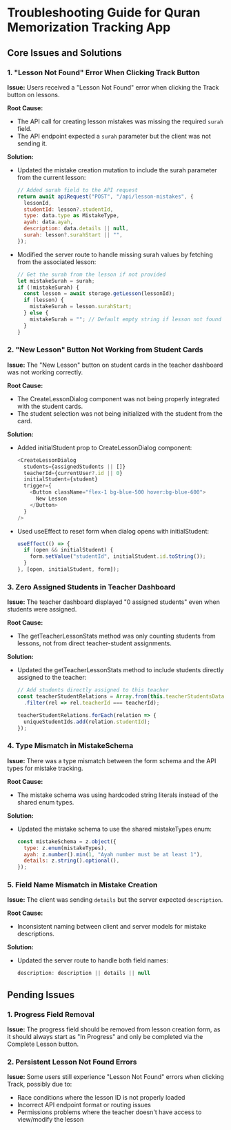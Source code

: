 # Troubleshooting Guide for Quran Memorization Tracking App

## Core Issues and Solutions

### 1. "Lesson Not Found" Error When Clicking Track Button

**Issue:** Users received a "Lesson Not Found" error when clicking the Track button on lessons.

**Root Cause:** 
- The API call for creating lesson mistakes was missing the required `surah` field.
- The API endpoint expected a `surah` parameter but the client was not sending it.

**Solution:**
- Updated the mistake creation mutation to include the surah parameter from the current lesson:
  ```javascript
  // Added surah field to the API request
  return await apiRequest("POST", "/api/lesson-mistakes", {
    lessonId,
    studentId: lesson?.studentId,
    type: data.type as MistakeType,
    ayah: data.ayah,
    description: data.details || null,
    surah: lesson?.surahStart || "",
  });
  ```
- Modified the server route to handle missing surah values by fetching from the associated lesson:
  ```javascript
  // Get the surah from the lesson if not provided
  let mistakeSurah = surah;
  if (!mistakeSurah) {
    const lesson = await storage.getLesson(lessonId);
    if (lesson) {
      mistakeSurah = lesson.surahStart;
    } else {
      mistakeSurah = ""; // Default empty string if lesson not found
    }
  }
  ```

### 2. "New Lesson" Button Not Working from Student Cards

**Issue:** The "New Lesson" button on student cards in the teacher dashboard was not working correctly.

**Root Cause:**
- The CreateLessonDialog component was not being properly integrated with the student cards.
- The student selection was not being initialized with the student from the card.

**Solution:**
- Added initialStudent prop to CreateLessonDialog component:
  ```javascript
  <CreateLessonDialog
    students={assignedStudents || []}
    teacherId={currentUser?.id || 0}
    initialStudent={student}
    trigger={
      <Button className="flex-1 bg-blue-500 hover:bg-blue-600">
        New Lesson
      </Button>
    }
  />
  ```
- Used useEffect to reset form when dialog opens with initialStudent:
  ```javascript
  useEffect(() => {
    if (open && initialStudent) {
      form.setValue("studentId", initialStudent.id.toString());
    }
  }, [open, initialStudent, form]);
  ```

### 3. Zero Assigned Students in Teacher Dashboard

**Issue:** The teacher dashboard displayed "0 assigned students" even when students were assigned.

**Root Cause:**
- The getTeacherLessonStats method was only counting students from lessons, not from direct teacher-student assignments.

**Solution:**
- Updated the getTeacherLessonStats method to include students directly assigned to the teacher:
  ```javascript
  // Add students directly assigned to this teacher
  const teacherStudentRelations = Array.from(this.teacherStudentsData.values())
    .filter(rel => rel.teacherId === teacherId);
  
  teacherStudentRelations.forEach(relation => {
    uniqueStudentIds.add(relation.studentId);
  });
  ```

### 4. Type Mismatch in MistakeSchema

**Issue:** There was a type mismatch between the form schema and the API types for mistake tracking.

**Root Cause:**
- The mistake schema was using hardcoded string literals instead of the shared enum types.

**Solution:**
- Updated the mistake schema to use the shared mistakeTypes enum:
  ```javascript
  const mistakeSchema = z.object({
    type: z.enum(mistakeTypes),
    ayah: z.number().min(1, "Ayah number must be at least 1"),
    details: z.string().optional(),
  });
  ```

### 5. Field Name Mismatch in Mistake Creation

**Issue:** The client was sending `details` but the server expected `description`.

**Root Cause:**
- Inconsistent naming between client and server models for mistake descriptions.

**Solution:**
- Updated the server route to handle both field names:
  ```javascript
  description: description || details || null
  ```

## Pending Issues

### 1. Progress Field Removal

**Issue:** The progress field should be removed from lesson creation form, as it should always start as "In Progress" and only be completed via the Complete Lesson button.

### 2. Persistent Lesson Not Found Errors

**Issue:** Some users still experience "Lesson Not Found" errors when clicking Track, possibly due to:
- Race conditions where the lesson ID is not properly loaded
- Incorrect API endpoint format or routing issues
- Permissions problems where the teacher doesn't have access to view/modify the lesson